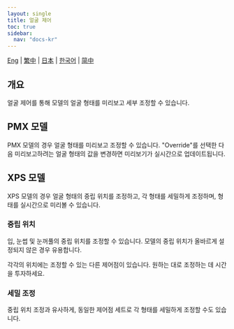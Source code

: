 ```yaml
---
layout: single
title: 얼굴 제어
toc: true
sidebar:
  nav: "docs-kr"
---
```


[Eng](/dancexr/features/facial_control) | [繁中](/tw/dancexr/features/facial_control) | [日本](/jp/dancexr/features/facial_control) | [한국어](/kr/dancexr/features/facial_control) | [简中](/zh/dancexr/features/facial_control)

## 개요
얼굴 제어를 통해 모델의 얼굴 형태를 미리보고 세부 조정할 수 있습니다.

## PMX 모델
PMX 모델의 경우 얼굴 형태를 미리보고 조정할 수 있습니다. "Override"를 선택한 다음 미리보고하려는 얼굴 형태의 값을 변경하면 미리보기가 실시간으로 업데이트됩니다.

## XPS 모델
XPS 모델의 경우 얼굴 형태의 중립 위치를 조정하고, 각 형태를 세밀하게 조정하며, 형태를 실시간으로 미리볼 수 있습니다.

### 중립 위치
입, 눈썹 및 눈꺼풀의 중립 위치를 조정할 수 있습니다. 모델의 중립 위치가 올바르게 설정되지 않은 경우 유용합니다.

각각의 위치에는 조정할 수 있는 다른 제어점이 있습니다. 원하는 대로 조정하는 데 시간을 투자하세요.

### 세밀 조정
중립 위치 조정과 유사하게, 동일한 제어점 세트로 각 형태를 세밀하게 조정할 수도 있습니다.